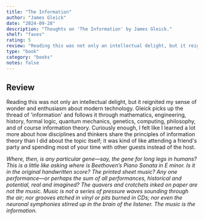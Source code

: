 ```yaml
---
title: "The Information"
author: "James Gleick"
date: "2024-09-28"
description: "Thoughts on 'The Information' by James Gleick."
shelf: "faves"
rating: 5
review: "Reading this was not only an intellectual delight, but it reignited my sense of wonder and enthusiasm about modern technology. Gleick picks up the thread of 'information' and follows it through mathematics, engineering, history, formal logic, quantum mechanics, genetics, computing, philosophy, and of course information theory. Curiously enough, I felt like I learned a lot more about how disciplines and thinkers share the principles of information theory than I did about the topic itself; it was kind of like attending a friend's party and spending most of your time with other guests instead of the host.<br/><br/><i>Where, then, is any particular gene—say, the gene for long legs in humans? This is a little like asking where is Beethoven’s Piano Sonata in E minor. Is it in the original handwritten score? The printed sheet music? Any one performance—or perhaps the sum of all performances, historical and potential, real and imagined? The quavers and crotchets inked on paper are not the music. Music is not a series of pressure waves sounding through the air; nor grooves etched in vinyl or pits burned in CDs; nor even the neuronal symphonies stirred up in the brain of the listener. The music is the information.</i>"
type: "book"
category: "books"
notes: false
---
```


## Review

Reading this was not only an intellectual delight, but it reignited my sense of wonder and enthusiasm about modern technology. Gleick picks up the thread of 'information' and follows it through mathematics, engineering, history, formal logic, quantum mechanics, genetics, computing, philosophy, and of course information theory. Curiously enough, I felt like I learned a lot more about how disciplines and thinkers share the principles of information theory than I did about the topic itself; it was kind of like attending a friend's party and spending most of your time with other guests instead of the host.

_Where, then, is any particular gene—say, the gene for long legs in humans? This is a little like asking where is Beethoven’s Piano Sonata in E minor. Is it in the original handwritten score? The printed sheet music? Any one performance—or perhaps the sum of all performances, historical and potential, real and imagined? The quavers and crotchets inked on paper are not the music. Music is not a series of pressure waves sounding through the air; nor grooves etched in vinyl or pits burned in CDs; nor even the neuronal symphonies stirred up in the brain of the listener. The music is the information._
